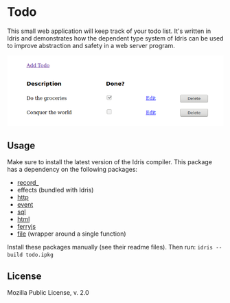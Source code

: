Todo
============================

This small web application will keep track of your todo list. It's written in Idris and demonstrates how the dependent type system of Idris can be used to improve abstraction and safety in a web server program.

![Screenshot of the application](https://raw.githubusercontent.com/leon-vv/todo/master/screenshot.png)

Usage
-----------------------------
Make sure to install the latest version of the Idris compiler. This package has a dependency on the following packages:

* [record\_](https://github.com/leon-vv/Record)
* effects (bundled with Idris)
* [http](https://github.com/leon-vv/Http)
* [event](https://github.com/leon-vv/Event)
* [sql](https://github.com/leon-vv/Sql)
* [html](https://github.com/leon-vv/Html)
* [ferryjs](https://github.com/leon-vv/FerryJS)
* [file](https://github.com/leon-vv/File) (wrapper around a single function)

Install these packages manually (see their readme files). Then run:
```idris --build todo.ipkg```

License
----------------------------
Mozilla Public License, v. 2.0
